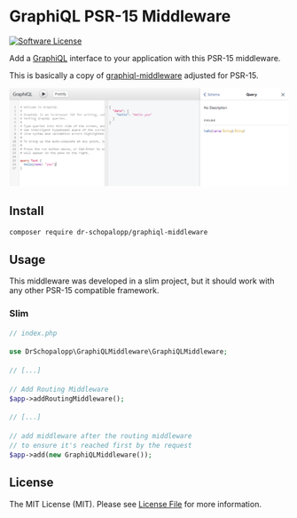 # GraphiQL PSR-15 Middleware

[comment]: <> ([![Latest Version]&#40;https://img.shields.io/packagist/v/dr-schopalopp/graphiql-middleware.svg?style=flat-square&#41;]&#40;https://packagist.org/packages/dr-schopalopp/graphiql-middleware&#41;)
[comment]: <> ([![Packagist]&#40;https://img.shields.io/packagist/dm/dr-schopalopp/graphiql-middleware.svg&#41;]&#40;https://packagist.org/packages/dr-schopalopp/graphiql-middleware&#41;)
[![Software License](https://img.shields.io/badge/license-MIT-brightgreen.svg?style=flat-square)](LICENSE)

Add a [GraphiQL](https://github.com/graphql/graphiql) interface to your application with this PSR-15 middleware.

This is basically a copy of [graphiql-middleware](https://github.com/rromanovsky/graphiql-middleware) adjusted for
PSR-15.

[![](image/screenshot.png)](https://graphql.org/swapi-graphql)

## Install

```shell
composer require dr-schopalopp/graphiql-middleware
```

## Usage

This middleware was developed in a slim project, but it should work with any other PSR-15 compatible framework.

### Slim

```php
// index.php

use DrSchopalopp\GraphiQLMiddleware\GraphiQLMiddleware;

// [...]

// Add Routing Middleware
$app->addRoutingMiddleware();

// [...]

// add middleware after the routing middleware
// to ensure it's reached first by the request  
$app->add(new GraphiQLMiddleware());
```

## License

The MIT License (MIT). Please see [License File](LICENSE) for more information.
